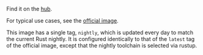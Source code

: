 Find it on the [hub](https://hub.docker.com/r/rustlang/rust/).

For typical use cases, see the [official image](https://hub.docker.com/_/rust/).

This image has a single tag, `nightly`, which is updated every day to match the
current Rust nightly. It is configured identically to that of the `latest` tag
of the official image, except that the nightly toolchain is selected via rustup.
